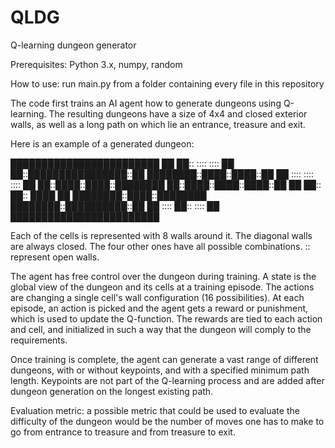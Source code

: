 # QLDG
 Q-learning dungeon generator

Prerequisites: Python 3.x, numpy, random

How to use: run main.py from a folder containing every file in this repository

The code first trains an AI agent how to generate dungeons using Q-learning. The resulting dungeons have a size of 4x4 and closed exterior walls, as well as a long path on which lie an entrance, treasure and exit. 

Here is an example of a generated dungeon:

████████████████████████
██  ██::  ::::  ::::  ██
██::████████████████::██
████████::████::████::██
██  ::::  ::::  ::::  ██
██::████::████::████████
██::████::████::████::██
██  ██::  ██::  ████  ██
████████::████::████████
████████::██████████::██
██  ::::  ██::  ::::  ██
████████████████████████

Each of the cells is represented with 8 walls around it. The diagonal walls are always closed. The four other ones have all possible combinations. :: represent open walls. 

The agent has free control over the dungeon during training. A state is the global view of the dungeon and its cells at a training episode. The actions are changing a single cell's wall configuration (16 possibilities). At each episode, an action is picked and the agent gets a reward or punishment, which is used to update the Q-function. The rewards are tied to each action and cell, and initialized in such a way that the dungeon will comply to the requirements. 

Once training is complete, the agent can generate a vast range of different dungeons, with or without keypoints, and with a specified minimum path length. Keypoints are not part of the Q-learning process and are added after dungeon generation on the longest existing path. 

Evaluation metric: a possible metric that could be used to evaluate the difficulty of the dungeon would be the number of moves one has to make to go from entrance to treasure and from treasure to exit. 




